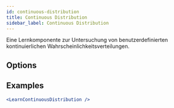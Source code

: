 ```yaml
---
id: continuous-distribution
title: Continuous Distribution
sidebar_label: Continuous Distribution
---
```


Eine Lernkomponente zur Untersuchung von benutzerdefinierten kontinuierlichen Wahrscheinlichkeitsverteilungen.

## Options



## Examples

```jsx live
<LearnContinuousDistribution />
```


